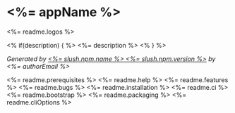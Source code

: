 # <%= appName %>

<%= readme.logos %>

<% if(description) { %>
<%= description %>
<% } %>

*Generated by [<%= slush.npm.name %> <%= slush.npm.version %>](<%= slush.npm.repository.url %>) by <%= authorEmail %>*

<%= readme.prerequisites %>
<%= readme.help %>
<%= readme.features %>
<%= readme.bugs %>
<%= readme.installation %>
<%= readme.ci %>
<%= readme.bootstrap %>
<%= readme.packaging %>
<%= readme.cliOptions %>
